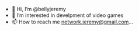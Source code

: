 - 👋 Hi, I’m @bellyjeremy
- 👀 I’m interested in develpment of video games
- 📫 How to reach me network.jeremy@gmail.com...

<!---
bailliecaptainofgypsies/bailliecaptainofgypsies is a ✨ special ✨ repository because its `README.md` (this file) appears on your GitHub profile.
You can click the Preview link to take a look at your changes.
--->
